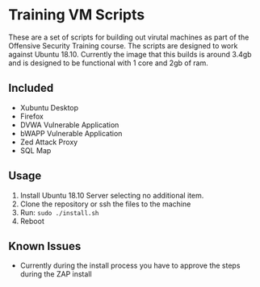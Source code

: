 # Training VM Scripts

These are a set of scripts for building out virutal machines as part of the
Offensive Security Training course.  The scripts are designed to work against
Ubuntu 18.10. Currently the image that this builds is around 3.4gb and is
designed to be functional with 1 core and 2gb of ram.

## Included

* Xubuntu Desktop
* Firefox
* DVWA Vulnerable Application
* bWAPP Vulnerable Application
* Zed Attack Proxy
* SQL Map

## Usage

1. Install Ubuntu 18.10 Server selecting no additional item.
1. Clone the repository or ssh the files to the machine
1. Run: `sudo ./install.sh`
1. Reboot

## Known Issues

* Currently during the install process you have to approve the steps during the
  ZAP install